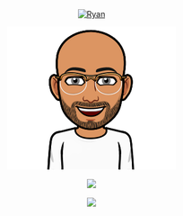 <!-- ### Hi there 👋 -->

<!--
**ryanjoy0000/ryanjoy0000** is a ✨ _special_ ✨ repository because its `README.md` (this file) appears on your GitHub profile.

Here are some ideas to get you started:

- 🔭 I’m currently working on ...
- 🌱 I’m currently learning ...
- 👯 I’m looking to collaborate on ...
- 🤔 I’m looking for help with ...
- 💬 Ask me about ...
- 📫 How to reach me: ...
- 😄 Pronouns: ...
-  Fun fact: ...:
-->

<div align="center">
    <a href="https://git.io/typing-svg"><img src="https://readme-typing-svg.herokuapp.com?font=FiraCode&size=24&duration=4500&color=06CAFF&center=true&width=550&lines=Hi!+I+am+Ryan...;Hope+you+are+having+a+great+day!;I+enjoy+creating+digital+solutions.;I+like+coding+with;Golang,+Typescript,+Angular,+NodeJS;I+can+create+a+DOM+element!+wink*;I+can+write+a+css+style;I+can+write+an+api;I+can+write+a+SQL+statement;I+can+create+a+microservice;I+can+create+a+docker+container;I+know+a+thing+or+two+about...;+cloud+services+:+AWS,+GCP,+Azure;I+enjoy+gaming+on+the+PS5;and+the+Nintendo+Switch!(Mario+Fan!);I+can+fork+a+repo+and...;+operate+a+forklift+too!;" alt="Ryan"></a>
</div>
<p align="center">
    <img src="https://github.com/ryanjoy0000/tangy-lemon/blob/main/front-end/tangy-lemon-web/src/assets/img/avatar.png" alt="avatar" />
</p>
<p align="center">
  <a href="https://tangylemon.com/author"><img src="https://img.shields.io/badge/%20-Portfolio:_Ryan_Joy-white?color=white&labelColor=06caff&logo=googleearth&logoColor=ffffff" /></a>
</p>
<p align="center">
  <a href="https://www.linkedin.com/in/ryanjoy0000/"><img src="https://img.shields.io/badge/%20-Ryan_Joy-white?color=white&labelColor=06caff&logo=linkedin&logoColor=ffffff" /></a>
</p>

<!-- 
<p align="left"> <img src="https://komarev.com/ghpvc/?username=ryanjoy0000&label=Profile%20views&color=0e75b6&style=flat" alt="ryanjoy0000" /> </p>
<p><img align="left" src="https://github-readme-stats.vercel.app/api/top-langs?username=ryanjoy0000&show_icons=true&locale=en&layout=compact" alt="ryanjoy0000" /></p>
-->
<!-- 
<p>&nbsp;<img align="center" src="https://github-readme-stats.vercel.app/api?username=ryanjoy0000&show_icons=true&locale=en" alt="ryanjoy0000" /></p>
-->
<!-- 
<p><img align="center" src="https://github-readme-streak-stats.herokuapp.com/?user=ryanjoy0000&" alt="ryanjoy0000" /></p>
-->
<!-- 
[![GitHub Streak](https://github-readme-streak-stats.herokuapp.com?user=ryanjoy0000&hide_border=true&date_format=M%20j%5B%2C%20Y%5D&background=45%2CC4F032%2CEBEBEB&hide_total_contributions=true)](https://git.io/streak-stats)
-->
